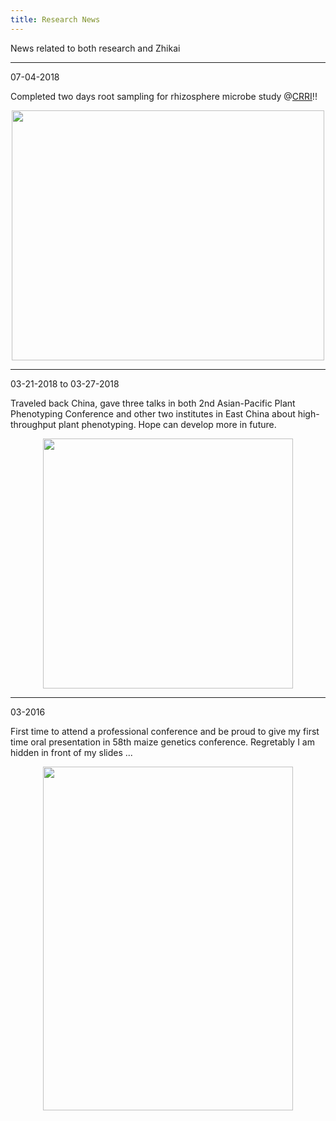 ```yaml
---
title: Research News
---
```


News related to both research and Zhikai

<hr>

07-04-2018

Completed two days root sampling for rhizosphere microbe study @[CRRI](https://crri.unl.edu/home)!! 

<p align="center">
  <img width="500" height="400" src="https://i.imgur.com/ZKtmvqB.jpg">
</p>

<hr>

03-21-2018 to 03-27-2018

Traveled back China, gave three talks in both 2nd Asian-Pacific Plant Phenotyping Conference and other two institutes in East China about high-throughput plant phenotyping. Hope can develop more in future.

<p align="center">
  <img width="400" height="400" src="https://i.imgur.com/R5x5552.jpg">
</p>

<hr>

03-2016

First time to attend a professional conference and be proud to give my first time oral presentation in 58th maize genetics conference. Regretably I am hidden in front of my slides ...

<p align="center">
  <img width="400" height=550" src="https://i.imgur.com/tYrYtIB.jpg">
</p>

